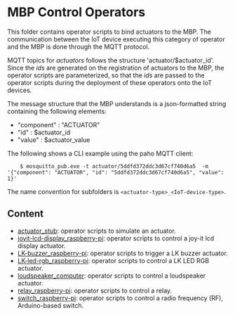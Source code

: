 # MBP Control Operators

This folder contains operator scripts to bind actuators to the MBP. The communication between the IoT device executing this category of operator and the MBP is done through the MQTT protocol. 

MQTT topics for *actuators* follows the structure 'actuator/$actuator_id'. Since the *ids* are generated on the registration of actuators to the MBP, the operator scripts are parameterized, so that the *ids* are passed to the operator scripts during the deployment of these operators onto the IoT devices.

The message structure that the MBP understands is a json-formatted string containing the following elements:
 - "component" : "ACTUATOR"
 - "id" : $actuator_id
 - "value" : $actuator_value

The following shows a CLI example using the paho MQTT client: 

``    
    $ mosquitto_pub.exe -t actuator/5ddfd372ddc3d67cf740d6a5 
      -m '{"component": "ACTUATOR", "id": "5ddfd372ddc3d67cf740d6a5", "value": 1}'
``

The name convention for subfolders is `<actuator-type>_<IoT-device-type>`.

## Content

- [actuator_stub](actuator_stub): operator scripts to simulate an actuator.
- [joyit-lcd-display_raspberry-pi](joyit-lcd-display_raspberry-pi): operator scripts to control a joy-it lcd display actuator. 
- [LK-buzzer_raspberry-pi](LK-buzzer_raspberry-pi): operator scripts to trigger a LK buzzer actuator.
- [LK-led-rgb_raspberry-pi](LK-led-rgb_raspberry-pi): operator scripts to control a LK LED RGB actuator.
- [loudspeaker_computer](loudspeaker_computer): operator scripts to control a loudspeaker actuator.
- [relay_raspberry-pi](relay_raspberry-pi): operator scripts to control a relay.
- [switch_raspberry-pi](switch_raspberry-pi): operator scripts to control a radio frequency (RF), Arduino-based switch.
